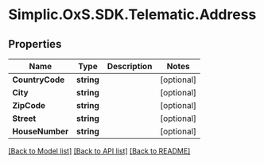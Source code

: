 # Simplic.OxS.SDK.Telematic.Address

## Properties

Name | Type | Description | Notes
------------ | ------------- | ------------- | -------------
**CountryCode** | **string** |  | [optional] 
**City** | **string** |  | [optional] 
**ZipCode** | **string** |  | [optional] 
**Street** | **string** |  | [optional] 
**HouseNumber** | **string** |  | [optional] 

[[Back to Model list]](../README.md#documentation-for-models) [[Back to API list]](../README.md#documentation-for-api-endpoints) [[Back to README]](../README.md)

